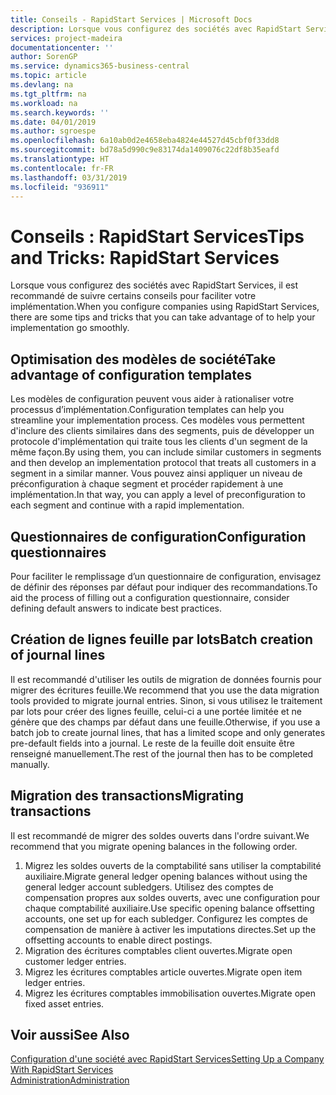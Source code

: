 ```yaml
---
title: Conseils - RapidStart Services | Microsoft Docs
description: Lorsque vous configurez des sociétés avec RapidStart Services, il est recommandé de suivre certains conseils pour faciliter votre implémentation.
services: project-madeira
documentationcenter: ''
author: SorenGP
ms.service: dynamics365-business-central
ms.topic: article
ms.devlang: na
ms.tgt_pltfrm: na
ms.workload: na
ms.search.keywords: ''
ms.date: 04/01/2019
ms.author: sgroespe
ms.openlocfilehash: 6a10ab0d2e4658eba4824e44527d45cbf0f33dd8
ms.sourcegitcommit: bd78a5d990c9e83174da1409076c22df8b35eafd
ms.translationtype: HT
ms.contentlocale: fr-FR
ms.lasthandoff: 03/31/2019
ms.locfileid: "936911"
---
```

# <a name="tips-and-tricks-rapidstart-services"></a><span data-ttu-id="45a1d-103">Conseils : RapidStart Services</span><span class="sxs-lookup"><span data-stu-id="45a1d-103">Tips and Tricks: RapidStart Services</span></span>
<span data-ttu-id="45a1d-104">Lorsque vous configurez des sociétés avec RapidStart Services, il est recommandé de suivre certains conseils pour faciliter votre implémentation.</span><span class="sxs-lookup"><span data-stu-id="45a1d-104">When you configure companies using RapidStart Services, there are some tips and tricks that you can take advantage of to help your implementation go smoothly.</span></span>  

## <a name="take-advantage-of-configuration-templates"></a><span data-ttu-id="45a1d-105">Optimisation des modèles de société</span><span class="sxs-lookup"><span data-stu-id="45a1d-105">Take advantage of configuration templates</span></span>  
<span data-ttu-id="45a1d-106">Les modèles de configuration peuvent vous aider à rationaliser votre processus d’implémentation.</span><span class="sxs-lookup"><span data-stu-id="45a1d-106">Configuration templates can help you streamline your implementation process.</span></span> <span data-ttu-id="45a1d-107">Ces modèles vous permettent d'inclure des clients similaires dans des segments, puis de développer un protocole d'implémentation qui traite tous les clients d'un segment de la même façon.</span><span class="sxs-lookup"><span data-stu-id="45a1d-107">By using them, you can include similar customers in segments and then develop an implementation protocol that treats all customers in a segment in a similar manner.</span></span> <span data-ttu-id="45a1d-108">Vous pouvez ainsi appliquer un niveau de préconfiguration à chaque segment et procéder rapidement à une implémentation.</span><span class="sxs-lookup"><span data-stu-id="45a1d-108">In that way, you can apply a level of preconfiguration to each segment and continue with a rapid implementation.</span></span>  

## <a name="configuration-questionnaires"></a><span data-ttu-id="45a1d-109">Questionnaires de configuration</span><span class="sxs-lookup"><span data-stu-id="45a1d-109">Configuration questionnaires</span></span>  
<span data-ttu-id="45a1d-110">Pour faciliter le remplissage d’un questionnaire de configuration, envisagez de définir des réponses par défaut pour indiquer des recommandations.</span><span class="sxs-lookup"><span data-stu-id="45a1d-110">To aid the process of filling out a configuration questionnaire, consider defining default answers to indicate best practices.</span></span>  

## <a name="batch-creation-of-journal-lines"></a><span data-ttu-id="45a1d-111">Création de lignes feuille par lots</span><span class="sxs-lookup"><span data-stu-id="45a1d-111">Batch creation of journal lines</span></span>  
<span data-ttu-id="45a1d-112">Il est recommandé d'utiliser les outils de migration de données fournis pour migrer des écritures feuille.</span><span class="sxs-lookup"><span data-stu-id="45a1d-112">We recommend that you use the data migration tools provided to migrate journal entries.</span></span> <span data-ttu-id="45a1d-113">Sinon, si vous utilisez le traitement par lots pour créer des lignes feuille, celui-ci a une portée limitée et ne génère que des champs par défaut dans une feuille.</span><span class="sxs-lookup"><span data-stu-id="45a1d-113">Otherwise, if you use a batch job to create journal lines, that has a limited scope and only generates pre-default fields into a journal.</span></span> <span data-ttu-id="45a1d-114">Le reste de la feuille doit ensuite être renseigné manuellement.</span><span class="sxs-lookup"><span data-stu-id="45a1d-114">The rest of the journal then has to be completed manually.</span></span>  

## <a name="migrating-transactions"></a><span data-ttu-id="45a1d-115">Migration des transactions</span><span class="sxs-lookup"><span data-stu-id="45a1d-115">Migrating transactions</span></span>  
<span data-ttu-id="45a1d-116">Il est recommandé de migrer des soldes ouverts dans l'ordre suivant.</span><span class="sxs-lookup"><span data-stu-id="45a1d-116">We recommend that you migrate opening balances in the following order.</span></span>  

1.  <span data-ttu-id="45a1d-117">Migrez les soldes ouverts de la comptabilité sans utiliser la comptabilité auxiliaire.</span><span class="sxs-lookup"><span data-stu-id="45a1d-117">Migrate general ledger opening balances without using the general ledger account subledgers.</span></span> <span data-ttu-id="45a1d-118">Utilisez des comptes de compensation propres aux soldes ouverts, avec une configuration pour chaque comptabilité auxiliaire.</span><span class="sxs-lookup"><span data-stu-id="45a1d-118">Use specific opening balance offsetting accounts, one set up for each subledger.</span></span> <span data-ttu-id="45a1d-119">Configurez les comptes de compensation de manière à activer les imputations directes.</span><span class="sxs-lookup"><span data-stu-id="45a1d-119">Set up the offsetting accounts to enable direct postings.</span></span>  
2.  <span data-ttu-id="45a1d-120">Migration des écritures comptables client ouvertes.</span><span class="sxs-lookup"><span data-stu-id="45a1d-120">Migrate open customer ledger entries.</span></span>  
3.  <span data-ttu-id="45a1d-121">Migrez les écritures comptables article ouvertes.</span><span class="sxs-lookup"><span data-stu-id="45a1d-121">Migrate open item ledger entries.</span></span>  
4.  <span data-ttu-id="45a1d-122">Migrez les écritures comptables immobilisation ouvertes.</span><span class="sxs-lookup"><span data-stu-id="45a1d-122">Migrate open fixed asset entries.</span></span>  

## <a name="see-also"></a><span data-ttu-id="45a1d-123">Voir aussi</span><span class="sxs-lookup"><span data-stu-id="45a1d-123">See Also</span></span>  
[<span data-ttu-id="45a1d-124">Configuration d'une société avec RapidStart Services</span><span class="sxs-lookup"><span data-stu-id="45a1d-124">Setting Up a Company With RapidStart Services</span></span>](admin-set-up-a-company-with-rapidstart.md)  
[<span data-ttu-id="45a1d-125">Administration</span><span class="sxs-lookup"><span data-stu-id="45a1d-125">Administration</span></span>](admin-setup-and-administration.md)
